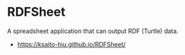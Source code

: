 # RDFSheet
A spreadsheet application that can output RDF (Turtle) data.

* <https://ksaito-hiu.github.io/RDFSheet/>

